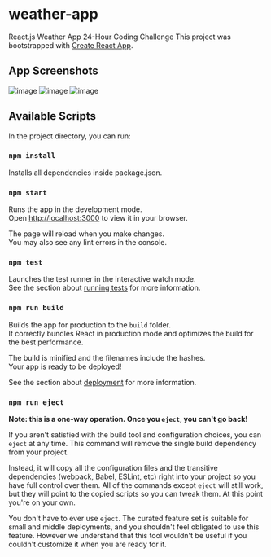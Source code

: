 # weather-app

React.js Weather App 24-Hour Coding Challenge
This project was bootstrapped with [Create React App](https://github.com/facebook/create-react-app).

## App Screenshots
![image](https://user-images.githubusercontent.com/60454465/200169247-3784cd17-85ec-4036-b473-1f76c9e64476.png)
![image](https://user-images.githubusercontent.com/60454465/200169282-3c1cdedd-a6da-4168-b407-35fd87e5066b.png)
![image](https://user-images.githubusercontent.com/60454465/200169305-ffbe4ce4-2642-4c03-a139-01305cdc878a.png)

## Available Scripts

In the project directory, you can run:

### `npm install`

Installs all dependencies inside package.json.

### `npm start`

Runs the app in the development mode.\
Open [http://localhost:3000](http://localhost:3000) to view it in your browser.

The page will reload when you make changes.\
You may also see any lint errors in the console.

### `npm test`

Launches the test runner in the interactive watch mode.\
See the section about [running tests](https://facebook.github.io/create-react-app/docs/running-tests) for more information.

### `npm run build`

Builds the app for production to the `build` folder.\
It correctly bundles React in production mode and optimizes the build for the best performance.

The build is minified and the filenames include the hashes.\
Your app is ready to be deployed!

See the section about [deployment](https://facebook.github.io/create-react-app/docs/deployment) for more information.

### `npm run eject`

**Note: this is a one-way operation. Once you `eject`, you can't go back!**

If you aren't satisfied with the build tool and configuration choices, you can `eject` at any time. This command will remove the single build dependency from your project.

Instead, it will copy all the configuration files and the transitive dependencies (webpack, Babel, ESLint, etc) right into your project so you have full control over them. All of the commands except `eject` will still work, but they will point to the copied scripts so you can tweak them. At this point you're on your own.

You don't have to ever use `eject`. The curated feature set is suitable for small and middle deployments, and you shouldn't feel obligated to use this feature. However we understand that this tool wouldn't be useful if you couldn't customize it when you are ready for it.
